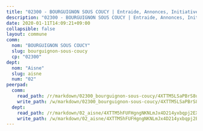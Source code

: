 ```yaml
---
title: "02300 - BOURGUIGNON SOUS COUCY | Entraide, Annonces, Initiatives"
description: "02300 - BOURGUIGNON SOUS COUCY | Entraide, Annonces, Initiatives"
date: 2020-01-11T14:09:21+09:00
collapsible: false
layout: commune
comm:
  nom: "BOURGUIGNON SOUS COUCY"
  slug: bourguignon-sous-coucy
  cp: "02300"
dept:
  nom: "Aisne"
  slug: aisne
  num: "02"
peerpad:
  comm:
    read_path: /r/markdown/02300_bourguignon-sous-coucy/4XTTM5LSaPBrS8uDsqP8cStyYXF8SZU1uk8GzUd6joxyQqLd3
    write_path: /w/markdown/02300_bourguignon-sous-coucy/4XTTM5LSaPBrS8uDsqP8cStyYXF8SZU1uk8GzUd6joxyQqLd3-K3TgUPrForAT1k1u9kfPviwViQ3KH2nzRjCkq8Vy9UqR4kegPaLMqLHMuLaEajFVPzV3cydHcKpqqdwLSb1WJj1GBcBbSxdtXTqCop2GvSyDUwbVepcNHk7fjcfehRo2tMC1vmHF
  dept:
    read_path: /r/markdown/02_aisne/4XTTM5hFUFHgngNKNLmJx4D214yxbqpj2EXK5CBjZ5LZF3zAf
    write_path: /w/markdown/02_aisne/4XTTM5hFUFHgngNKNLmJx4D214yxbqpj2EXK5CBjZ5LZF3zAf-K3TgUfAP6D753WPagZBnpcFgyCUpnZXNhrQsKU6J8qon6wxmFCHD5kB3GMzCYyJmAGHN58p9qgKDhnEgSAuHEK3wjVXSJoUkHyn6Vb7T2aNZ2y6ez5BMkQCEQxoUkfyK9J3TXU3M
---
```


